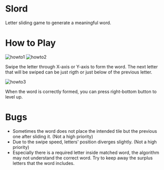 # Slord
Letter sliding game to generate a meaningful word.

# How to Play

![howto1](https://user-images.githubusercontent.com/79690427/183223497-dd538dbf-0601-4adf-9300-c69092fef89d.png)
![howto2](https://user-images.githubusercontent.com/79690427/183223499-4a89d266-0e8a-4ac7-8363-ac63cc641ab2.png)

Swipe the letter through X-axis or Y-axis to form the word. The next letter that will be swiped can be just rigth or just below of the previous letter. 

![howto3](https://user-images.githubusercontent.com/79690427/183223609-b45e1005-8528-412c-ae4f-f00c9bfed8de.png)

When the word is correctly formed, you can press right-bottom button to level up.

# Bugs
- Sometimes the word does not place the intended tile but the previous one after sliding it. (Not a high priority)
- Due to the swipe speed, letters' position diverges slightly. (Not a high priority)
- Especially there is a required letter inside matched word, the algorithm may not understand the correct word. Try to keep away the surplus letters that the word includes.


